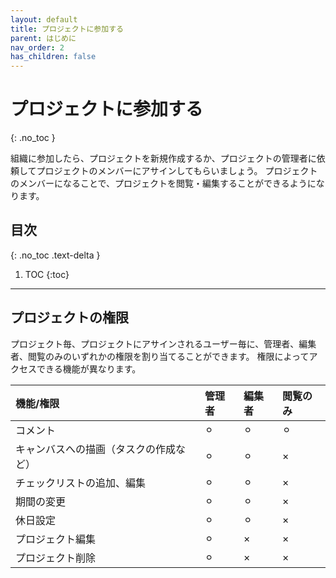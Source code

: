 ```yaml
---
layout: default
title: プロジェクトに参加する
parent: はじめに
nav_order: 2
has_children: false
---
```


# プロジェクトに参加する
{: .no_toc }

組織に参加したら、プロジェクトを新規作成するか、プロジェクトの管理者に依頼してプロジェクトのメンバーにアサインしてもらいましょう。
プロジェクトのメンバーになることで、プロジェクトを閲覧・編集することができるようになります。

## 目次
{: .no_toc .text-delta }

1. TOC
{:toc}

---

## プロジェクトの権限

プロジェクト毎、プロジェクトにアサインされるユーザー毎に、管理者、編集者、閲覧のみのいずれかの権限を割り当てることができます。
権限によってアクセスできる機能が異なります。

| 機能/権限                              | 管理者 | 編集者 | 閲覧のみ |
| :------------------------------------- | :----- | :------- | :------- |
| コメント                               | ⚪︎      | ⚪︎        | ⚪︎        |
| キャンバスへの描画（タスクの作成など） | ⚪︎      | ⚪︎        | ×        |
| チェックリストの追加、編集             | ⚪︎      | ⚪︎        | ×        |
| 期間の変更                             | ⚪︎      | ⚪︎        | ×        |
| 休日設定                               | ⚪︎      | ⚪︎        | ×        |
| プロジェクト編集                       | ⚪︎      | ×        | ×        |
| プロジェクト削除                       | ⚪︎      | ×        | ×        |